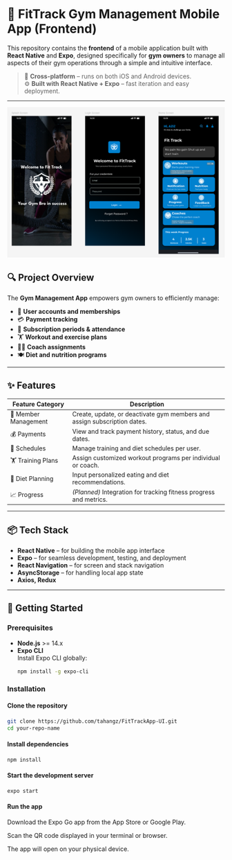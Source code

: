 # 💪 FitTrack Gym Management Mobile App (Frontend)

This repository contains the **frontend** of a mobile application built with **React Native** and **Expo**, designed specifically for **gym owners** to manage all aspects of their gym operations through a simple and intuitive interface.

> 📱 **Cross-platform** – runs on both iOS and Android devices.  
> ⚙️ **Built with React Native + Expo** – fast iteration and easy deployment.

---

<p align="center">
  <img src="Screenshot 2025-05-29 220953.png" alt="Sample Gesture" width="1000"/>
</p>


## 🔍 Project Overview

The **Gym Management App** empowers gym owners to efficiently manage:

- 👤 **User accounts and memberships**
- 💳 **Payment tracking**
- 📅 **Subscription periods & attendance**
- 🏋️ **Workout and exercise plans**
- 🧑‍🏫 **Coach assignments**
- 🍽️ **Diet and nutrition programs**

---

## ✨ Features

| Feature Category     | Description                                                              |
|----------------------|--------------------------------------------------------------------------|
| 👥 Member Management  | Create, update, or deactivate gym members and assign subscription dates. |
| 💰 Payments           | View and track payment history, status, and due dates.                   |
| 📆 Schedules          | Manage training and diet schedules per user.                             |
| 🏋️ Training Plans     | Assign customized workout programs per individual or coach.              |
| 🍎 Diet Planning      | Input personalized eating and diet recommendations.                      |
| 📈 Progress           | *(Planned)* Integration for tracking fitness progress and metrics.       |

---

## 📦 Tech Stack

- **React Native** – for building the mobile app interface  
- **Expo** – for seamless development, testing, and deployment  
- **React Navigation** – for screen and stack navigation  
- **AsyncStorage** – for handling local app state  
- **Axios, Redux**

---

## 🚀 Getting Started

### Prerequisites

- **Node.js** >= 14.x
- **Expo CLI**  
  Install Expo CLI globally:
  ```bash
  npm install -g expo-cli
  ```
### Installation
#### Clone the repository

````bash
git clone https://github.com/tahangz/FitTrackApp-UI.git
cd your-repo-name
````
#### Install dependencies

````bash
npm install
````
#### Start the development server

````bash
expo start
````
#### Run the app

Download the Expo Go app from the App Store or Google Play.

Scan the QR code displayed in your terminal or browser.

The app will open on your physical device.




  

